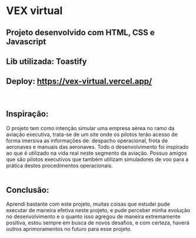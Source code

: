 # VEX virtual

## Projeto desenvolvido com HTML, CSS e Javascript
## Lib utilizada: Toastify
## Deploy: https://vex-virtual.vercel.app/
</br>

## Inspiração:

O projeto tem como intenção simular uma empresa aérea no ramo da aviação executiva, trata-se de um site onde os pilotos terão acesso de forma imersiva as informações de: despacho operacional, frota de aeronaves e manuais das aeronaves.
Todo o desenvolvimento foi inspirado ao que é utilizado na vida real neste segmento da aviação. Possuo amigos que são pilotos executivos que também utilizam simuladores de voo para a prática destes procedimentos operacionais.
</br>
</br>

## Conclusão:

Aprendi bastante com este projeto, muitas coisas que estudei pude executar de maneira efetiva neste projeto, e pude perceber minha evolução no desenvolvimento e o quanto isso agregou de maneira extremamente positiva, estou sempre em busca de novos desafios, e com certeza, haverá outros aprimoramentos no futuro para esse projeto.

